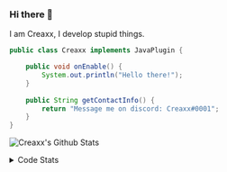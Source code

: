 ### Hi there 👋

I am Creaxx, I develop stupid things. 

```java
public class Creaxx implements JavaPlugin {

    public void onEnable() {
        System.out.println("Hello there!");
    }
    
    public String getContactInfo() {
        return "Message me on discord: Creaxx#0001";
    }
}
```

![Creaxx's Github Stats](https://github-readme-stats.vercel.app/api?username=CreaxxOG&show_icons=true&theme=dark&count_private=true)

<details>
  <summary>Code Stats</summary>

<!--START_SECTION:waka-->
![Code Time](http://img.shields.io/badge/Code%20Time-1%2C336%20hrs%2052%20mins-blue)

![Lines of code](https://img.shields.io/badge/From%20Hello%20World%20I%27ve%20Written-578.0%20thousand%20lines%20of%20code-blue)

**🐱 My GitHub Data** 

> 📦 66.4 kB Used in GitHub's Storage 
 > 
> 🏆 1,842 Contributions in the Year 2023
 > 
> 🚫 Not Opted to Hire
 > 
> 📜 4 Public Repositories 
 > 
> 🔑 2 Private Repositories 
 > 
**I'm a Night 🦉** 

```text
🌞 Morning                301 commits         ██░░░░░░░░░░░░░░░░░░░░░░░   07.07 % 
🌆 Daytime                1806 commits        ███████████░░░░░░░░░░░░░░   42.42 % 
🌃 Evening                2089 commits        ████████████░░░░░░░░░░░░░   49.07 % 
🌙 Night                  61 commits          ░░░░░░░░░░░░░░░░░░░░░░░░░   01.43 % 
```
📅 **I'm Most Productive on Saturday** 

```text
Monday                   519 commits         ███░░░░░░░░░░░░░░░░░░░░░░   12.19 % 
Tuesday                  590 commits         ███░░░░░░░░░░░░░░░░░░░░░░   13.86 % 
Wednesday                600 commits         ████░░░░░░░░░░░░░░░░░░░░░   14.09 % 
Thursday                 664 commits         ████░░░░░░░░░░░░░░░░░░░░░   15.60 % 
Friday                   405 commits         ██░░░░░░░░░░░░░░░░░░░░░░░   09.51 % 
Saturday                 766 commits         ████░░░░░░░░░░░░░░░░░░░░░   17.99 % 
Sunday                   713 commits         ████░░░░░░░░░░░░░░░░░░░░░   16.75 % 
```


📊 **This Week I Spent My Time On** 

```text
💬 Programming Languages: 
Java                     23 hrs 17 mins      █████████████████░░░░░░░░   67.12 % 
Kotlin                   5 hrs 31 mins       ████░░░░░░░░░░░░░░░░░░░░░   15.92 % 
HTML                     3 hrs 57 mins       ███░░░░░░░░░░░░░░░░░░░░░░   11.43 % 
XML                      1 hr 15 mins        █░░░░░░░░░░░░░░░░░░░░░░░░   03.65 % 
Properties               15 mins             ░░░░░░░░░░░░░░░░░░░░░░░░░   00.73 % 

🔥 Editors: 
IntelliJ                 34 hrs 42 mins      █████████████████████████   100.00 % 
```

**I Mostly Code in Java** 

```text
Java                     56 repos            ███████████████████░░░░░░   76.71 % 
Kotlin                   10 repos            ███░░░░░░░░░░░░░░░░░░░░░░   13.70 % 
CSS                      2 repos             █░░░░░░░░░░░░░░░░░░░░░░░░   02.74 % 
EJS                      1 repo              ░░░░░░░░░░░░░░░░░░░░░░░░░   01.37 % 
JavaScript               1 repo              ░░░░░░░░░░░░░░░░░░░░░░░░░   01.37 % 
```




 Last Updated on 12/06/2023 18:23:38 UTC
<!--END_SECTION:waka-->
</details>
